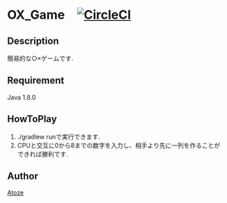 # OX_Game　[![CircleCI](https://circleci.com/gh/Atoze/OX_Game.svg?style=svg)](https://circleci.com/gh/Atoze/OX_Game)

## Description
簡易的な○×ゲームです.

## Requirement
Java 1.8.0

## HowToPlay
1. ./gradlew runで実行できます.
2. CPUと交互に0から8までの数字を入力し、相手より先に一列を作ることができれば勝利です.

## Author
[Atoze](https://github.com/Atoze)
